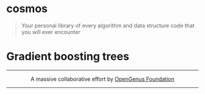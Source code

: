 # cosmos
> Your personal library of every algorithm and data structure code that you will ever encounter

# Gradient boosting trees

---

<p align="center">
	A massive collaborative effort by <a href="https://github.com/OpenGenus/cosmos">OpenGenus Foundation</a> 
</p>

---
